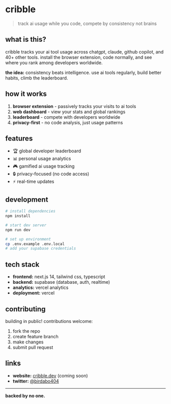 # cribble

> track ai usage while you code, compete by consistency not brains

## what is this?

cribble tracks your ai tool usage across chatgpt, claude, github copilot, and 40+ other tools. install the browser extension, code normally, and see where you rank among developers worldwide.

**the idea:** consistency beats intelligence. use ai tools regularly, build better habits, climb the leaderboard.

## how it works

1. **browser extension** - passively tracks your visits to ai tools
2. **web dashboard** - view your stats and global rankings  
3. **leaderboard** - compete with developers worldwide
4. **privacy-first** - no code analysis, just usage patterns

## features

- 🏆 global developer leaderboard
- 📊 personal usage analytics  
- 🎮 gamified ai usage tracking
- 🔒 privacy-focused (no code access)
- ⚡ real-time updates

## development

```bash
# install dependencies
npm install

# start dev server
npm run dev

# set up environment
cp .env.example .env.local
# add your supabase credentials
```

## tech stack

- **frontend:** next.js 14, tailwind css, typescript
- **backend:** supabase (database, auth, realtime)
- **analytics:** vercel analytics
- **deployment:** vercel

## contributing

building in public! contributions welcome:

1. fork the repo
2. create feature branch  
3. make changes
4. submit pull request

## links

- **website:** [cribble.dev](https://cribble.dev) (coming soon)
- **twitter:** [@birdabo404](https://x.com/birdabo404)

---

**backed by no one.**
